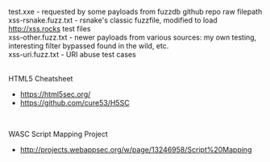 test.xxe - requested by some payloads from fuzzdb github repo raw filepath<br>
xss-rsnake.fuzz.txt - rsnake's classic fuzzfile, modified to load http://xss.rocks test files<br>
xss-other.fuzz.txt 	- newer payloads from various sources: my own testing, interesting filter bypassed found in the wild, etc. <br>
xss-uri.fuzz.txt - URI abuse test cases<br>
<br>


HTML5 Cheatsheet
* https://html5sec.org/
* https://github.com/cure53/H5SC

<br>

WASC Script Mapping Project
* http://projects.webappsec.org/w/page/13246958/Script%20Mapping



